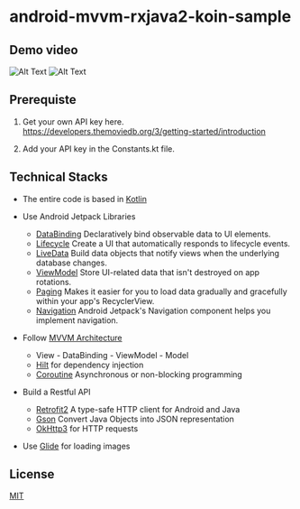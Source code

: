 # android-mvvm-rxjava2-koin-sample



## Demo video
![Alt Text](https://media.giphy.com/media/vjNDBFXdVv97QWZDcl/giphy.gif)             ![Alt Text](https://media.giphy.com/media/mmm7RWjX1w5COo4OpQ/giphy.gif)




## Prerequiste
1. Get your own API key here.
https://developers.themoviedb.org/3/getting-started/introduction

2. Add your API key in the Constants.kt file.



## Technical Stacks
- The entire code is based in [Kotlin](https://kotlinlang.org/)
- Use Android Jetpack Libraries
  - [DataBinding](https://developer.android.com/topic/libraries/data-binding/start) Declaratively bind observable data to UI elements.
  - [Lifecycle](https://developer.android.com/jetpack/androidx/releases/lifecycle) Create a UI that automatically responds to lifecycle events.
  - [LiveData](https://developer.android.com/topic/libraries/architecture/livedata) Build data objects that notify views when the underlying database changes.  
  - [ViewModel](https://developer.android.com/topic/libraries/architecture/viewmodel) Store UI-related data that isn't destroyed on app rotations.
  - [Paging](https://developer.android.com/topic/libraries/architecture/paging/v3-overview) Makes it easier for you to load data gradually and gracefully within your app's RecyclerView.
  - [Navigation](https://developer.android.com/guide/navigation) Android Jetpack's Navigation component helps you implement navigation.

- Follow [MVVM Architecture](https://developer.android.com/jetpack/guide)
  - View - DataBinding - ViewModel - Model
  - [Hilt](https://developer.android.com/training/dependency-injection/hilt-android) for dependency injection
  - [Coroutine](https://kotlinlang.org/docs/coroutines-overview.html) Asynchronous or non-blocking programming
  
- Build a Restful API
  - [Retrofit2](https://square.github.io/retrofit/) A type-safe HTTP client for Android and Java
  - [Gson](https://github.com/google/gson) Convert Java Objects into JSON representation
  - [OkHttp3](https://square.github.io/okhttp/) for HTTP requests
  
- Use [Glide](https://github.com/bumptech/glide) for loading images




## License
[MIT](https://choosealicense.com/licenses/mit/)
